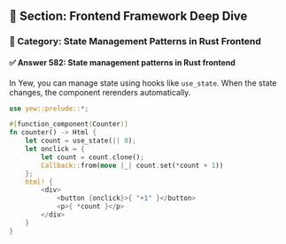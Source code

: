 ## 📘 Section: Frontend Framework Deep Dive  
### 🔹 Category: State Management Patterns in Rust Frontend  
#### ✅ Answer 582: State management patterns in Rust frontend

In Yew, you can manage state using hooks like `use_state`. When the state changes, the component rerenders automatically.

```rust
use yew::prelude::*;

#[function_component(Counter)]
fn counter() -> Html {
    let count = use_state(|| 0);
    let onclick = {
        let count = count.clone();
        Callback::from(move |_| count.set(*count + 1))
    };
    html! {
        <div>
            <button {onclick}>{ "+1" }</button>
            <p>{ *count }</p>
        </div>
    }
}
```
